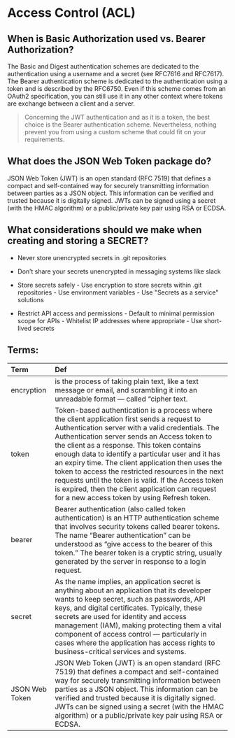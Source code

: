 # Access Control (ACL)

## When is Basic Authorization used vs. Bearer Authorization?


The Basic and Digest authentication schemes are dedicated to the authentication using a username and a secret (see RFC7616 and RFC7617).
The Bearer authentication scheme is dedicated to the authentication using a token and is described by the RFC6750. Even if this scheme comes from an OAuth2 specification, you can still use it in any other context where tokens are exchange between a client and a server.
> Concerning the JWT authentication and as it is a token, the best choice is the Bearer authentication scheme. Nevertheless, nothing prevent you from using a custom scheme that could fit on your requirements.

## What does the JSON Web Token package do?
JSON Web Token (JWT) is an open standard (RFC 7519) that defines a compact and self-contained way for securely transmitting information between parties as a JSON object. This information can be verified and trusted because it is digitally signed. JWTs can be signed using a secret (with the HMAC algorithm) or a public/private key pair using RSA or ECDSA.

## What considerations should we make when creating and storing a SECRET?
- Never store unencrypted secrets in .git repositories
- Don’t share your secrets unencrypted in messaging systems like slack
- Store secrets safely
      - Use encryption to store secrets within .git repositories
      - Use environment variables
      - Use "Secrets as a service" solutions

- Restrict API access and permissions
      - Default to minimal permission scope for APIs
      - Whitelist IP addresses where appropriate
      - Use short-lived secrets





## Terms:

| Term           | Def         |
| :------------- | :---------- |
| encryption|  is the process of taking plain text, like a text message or email, and scrambling it into an unreadable format — called “cipher text.|
| token|Token-based authentication is a process where the client application first sends a request to Authentication server with a valid credentials. The Authentication server sends an Access token to the client as a response. This token contains enough data to identify a particular user and it has an expiry time. The client application then uses the token to access the restricted resources in the next requests until the token is valid. If the Access token is expired, then the client application can request for a new access token by using Refresh token.|
| bearer|Bearer authentication (also called token authentication) is an HTTP authentication scheme that involves security tokens called bearer tokens. The name “Bearer authentication” can be understood as “give access to the bearer of this token.” The bearer token is a cryptic string, usually generated by the server in response to a login request.|
| secret|As the name implies, an application secret is anything about an application that its developer wants to keep secret, such as passwords, API keys, and digital certificates. Typically, these secrets are used for identity and access management (IAM), making protecting them a vital component of access control — particularly in cases where the application has access rights to business-critical services and systems.|
| JSON Web Token|JSON Web Token (JWT) is an open standard (RFC 7519) that defines a compact and self-contained way for securely transmitting information between parties as a JSON object. This information can be verified and trusted because it is digitally signed. JWTs can be signed using a secret (with the HMAC algorithm) or a public/private key pair using RSA or ECDSA.|
